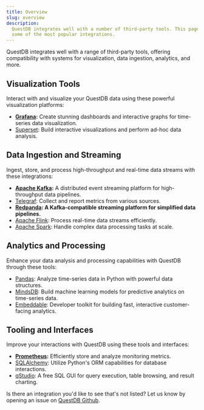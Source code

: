 ```yaml
---
title: Overview
slug: overview
description:
  QuestDB integrates well with a number of third-party tools. This page lists
  some of the most popular integrations.
---
```


QuestDB integrates well with a range of third-party tools, offering
compatibility with systems for visualization, data ingestion, analytics, and
more.

## Visualization Tools

Interact with and visualize your QuestDB data using these powerful visualization
platforms:

- **[Grafana](/docs/third-party-tools/grafana/):** Create stunning dashboards
  and interactive graphs for time-series data visualization.
- [Superset](/docs/third-party-tools/superset/): Build interactive
  visualizations and perform ad-hoc data analysis.

## Data Ingestion and Streaming

Ingest, store, and process high-throughput and real-time data streams with these
integrations:

- **[Apache Kafka](/docs/third-party-tools/kafka/overview/):** A distributed
  event streaming platform for high-throughput data pipelines.
- [Telegraf](/docs/third-party-tools/telegraf/): Collect and report metrics from
  various sources.
- **[Redpanda](/docs/third-party-tools/redpanda/): A Kafka-compatible streaming
  platform for simplified data pipelines.**
- [Apache Flink](/docs/third-party-tools/flink/): Process real-time data streams
  efficiently.
- [Apache Spark](/docs/third-party-tools/spark/): Handle complex data processing
  tasks at scale.

## Analytics and Processing

Enhance your data analysis and processing capabilities with QuestDB through
these tools:

- [Pandas](/docs/third-party-tools/pandas/): Analyze time-series data in Python
  with powerful data structures.
- [MindsDB](/docs/third-party-tools/mindsdb/): Build machine learning models for
  predictive analytics on time-series data.
- [Embeddable](/docs/third-party-tools/embeddable/): Developer toolkit for
  building fast, interactive customer-facing analytics.

## Tooling and Interfaces

Improve your interactions with QuestDB using these tools and interfaces:

- **[Prometheus](/docs/third-party-tools/prometheus/):** Efficiently store and
  analyze monitoring metrics.
- [SQLAlchemy](/docs/third-party-tools/sqlalchemy/): Utilize Python's ORM
  capabilities for database interactions.
- [qStudio](/docs/third-party-tools/qstudio/): A free SQL GUI for query
  execution, table browsing, and result charting.

Is there an integration you'd like to see that's not listed? Let us know by
opening an issue on [QuestDB Github]({@githubUrl@}/issues/new/choose).
